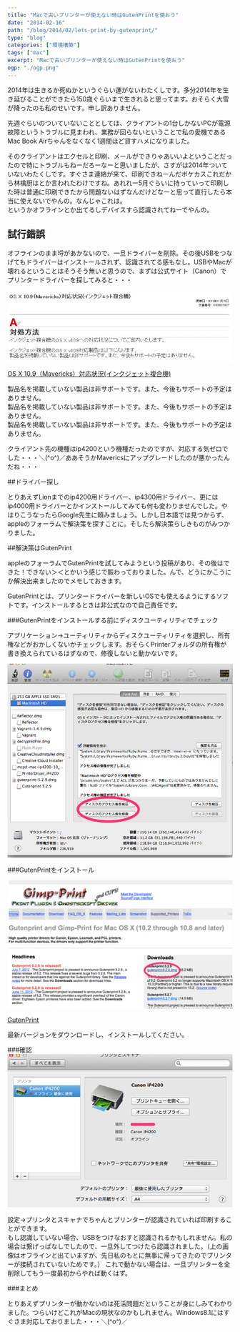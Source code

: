 ```yaml
---
title: "Macで古いプリンターが使えない時はGutenPrintを使おう"
date: "2014-02-16"
path: "/blog/2014/02/lets-print-by-gutenprint/"
type: "blog"
categories: ["環境構築"]
tags: ["mac"]
excerpt: "Macで古いプリンターが使えない時はGutenPrintを使おう"
ogp: "./ogp.png"
---
```


2014年は生きるか死ぬかというぐらい運がないわたくしです。多分2014年を生き延びることができたら150歳ぐらいまで生きれると思ってます。おそらく大雪が降ったのも私のせいです。申し訳ありません。

先週ぐらいのついていないこととしては、クライアントの1台しかないPCが電源故障というトラブルに見まわれ、業務が回らないということで私の愛機であるMac Book Airちゃんをなくなく1週間ほど貸すハメになりました。

そのクライアントはエクセルと印刷、メールができりゃあいいよということだったので特にトラブルもねーだろーなーと思いましたが、さすがは2014年ついていないわたくしです。すぐさま連絡が来て、印刷できねーんだボケカスこれだから林檎厨はとか言われたわけですね。あれれー5月ぐらいに持っていって印刷した時は普通に印刷できたから問題ないはずなんだけどなーと思って直行したら本当に使えないでやんの。なんじゃこれは。  
というかオフラインとか出てるしデバイスすら認識されてねーでやんの。

## 試行錯誤

オフラインのまま埒があかないので、一旦ドライバーを削除。その後USBをつなげてもドライバーはインストールされず、認識されてる感もなし。USBやMacが壊れるということはそうそう無いと思うので、まずは公式サイト（Canon）でプリンタードライバーを探してみると・・・

![](printer_ng.png)

<a href="http://cweb.canon.jp/e-support/faq/answer/inkjetmfp/75907-1.html" target="_blank">OS X 10.9（Mavericks）対応状況(インクジェット複合機)</a>

製品名を掲載していない製品は非サポートです。また、今後もサポートの予定はありません。  
製品名を掲載していない製品は非サポートです。また、今後もサポートの予定はありません。  
製品名を掲載していない製品は非サポートです。また、今後もサポートの予定はありません。　　

クライアント先の機種はip4200という機種だったのですが、対応する気ゼロでした・・・＼(^o^)／ああそうかMavericsにアップグレードしたのが悪かったんだね・・・

##ドライバー探し

とりあえずLionまでのip4200用ドライバー、ip4300用ドライバー、更にはip4000用ドライバーとかインストールしてみても何も変わりませんでした。やはりこうなったらGoogle先生に頼みましょう。しかし日本語では見つからず、appleのフォーラムで解決策を探すことに。そしたら解決策らしきものがみつかりました。

##解決策はGutenPrint

appleのフォーラムでGutenPrintを試してみようという投稿があり、その後はできた！できない＞＜とかいう感じで賑わっておりました。んで、どうにかこうにか解決出来ましたのでメモしておきます。

GutenPrintとは、プリンタードライバーを新しいOSでも使えるようにするソフトです。インストールするときは非公式なので自己責任です。

###GutenPrintをインストールする前にディスクユーティリティでチェック

アプリケーション→ユーティリティからディスクユーティリティを選択し、所有権などがおかしくないかチェックします。おそらくPrinterフォルダの所有権が書き換えられているはずなので、修復しないと動かないです。

![](printer_diskutility.png)

###GutenPrintをインストール

![](printer_gutenprint.png)

<a href="http://gimp-print.sourceforge.net/MacOSX.php" target="_blank">GutenPrint</a>

最新バージョンをダウンロードし、インストールしてください。

###確認
![](printer_ok.png)

設定→プリンタとスキャナでちゃんとプリンターが認識されていれば印刷することができます。  
もし認識していない場合、USBをつけなおすと認識されるかもしれません。私の場合は繋げっぱなしでしたので、一旦外してつけたら認識されました。（上の画像はオフラインと出ていますが、先日私のもとに無事に帰ってきたのでプリンターが接続されていないためです。）
これで動かない場合は、一旦プリンターを全削除してもう一度最初からやれば動くはず。

###まとめ

とりあえずプリンターが動かないのは死活問題だということが身にしみてわかりました。つらいけどこれがMacの現状なのかもしれません。Windows8.1にはすぐさま対応しておりました・・・＼(^o^)／
